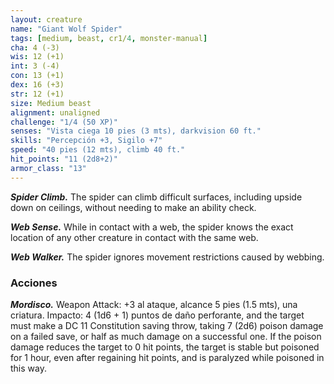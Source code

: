 ```yaml
---
layout: creature
name: "Giant Wolf Spider"
tags: [medium, beast, cr1/4, monster-manual]
cha: 4 (-3)
wis: 12 (+1)
int: 3 (-4)
con: 13 (+1)
dex: 16 (+3)
str: 12 (+1)
size: Medium beast
alignment: unaligned
challenge: "1/4 (50 XP)"
senses: "Vista ciega 10 pies (3 mts), darkvision 60 ft."
skills: "Percepción +3, Sigilo +7"
speed: "40 pies (12 mts), climb 40 ft."
hit_points: "11 (2d8+2)"
armor_class: "13"
---
```


***Spider Climb.*** The spider can climb difficult surfaces, including upside down on ceilings, without needing to make an ability check.

***Web Sense.*** While in contact with a web, the spider knows the exact location of any other creature in contact with the same web.

***Web Walker.*** The spider ignores movement restrictions caused by webbing.

### Acciones

***Mordisco.*** Weapon Attack: +3 al ataque, alcance 5 pies (1.5 mts), una criatura. Impacto: 4 (1d6 + 1) puntos de daño perforante, and the target must make a DC 11 Constitution saving throw, taking 7 (2d6) poison damage on a failed save, or half as much damage on a successful one. If the poison damage reduces the target to 0 hit points, the target is stable but poisoned for 1 hour, even after regaining hit points, and is paralyzed while poisoned in this way.